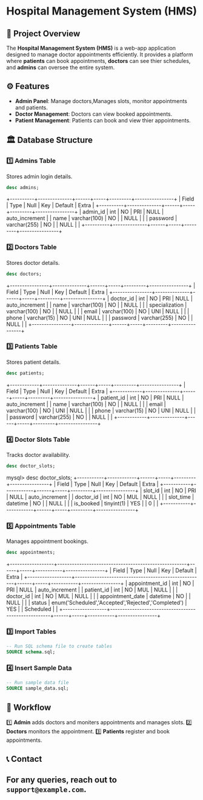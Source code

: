 # Hospital Management System (HMS)

## 📌 Project Overview
The **Hospital Management System (HMS)** is a web-app application designed to manage doctor appointments efficiently. It provides a platform where **patients** can book appointments, **doctors** can see thier schedules, and **admins** can oversee the entire system.

## ⚙️ Features
- **Admin Panel**: Manage doctors,Manages slots, monitor appointments and patients.
- **Doctor Management**: Doctors can view booked appointments.
- **Patient Management**: Patients can book and view thier appointments.

## 🏛 Database Structure
### **1️⃣ Admins Table**
Stores admin login details.
```sql
desc admins;
```
+----------+--------------+------+-----+---------+----------------+
| Field    | Type         | Null | Key | Default | Extra          |
+----------+--------------+------+-----+---------+----------------+
| admin_id | int          | NO   | PRI | NULL    | auto_increment |
| name     | varchar(100) | NO   |     | NULL    |                |
| password | varchar(255) | NO   |     | NULL    |                |
+----------+--------------+------+-----+---------+----------------+

### **2️⃣ Doctors Table**
Stores doctor details.
```sql
desc doctors;
```
+----------------+--------------+------+-----+---------+----------------+
| Field          | Type         | Null | Key | Default | Extra          |
+----------------+--------------+------+-----+---------+----------------+
| doctor_id      | int          | NO   | PRI | NULL    | auto_increment |
| name           | varchar(100) | NO   |     | NULL    |                |
| specialization | varchar(100) | NO   |     | NULL    |                |
| email          | varchar(100) | NO   | UNI | NULL    |                |
| phone          | varchar(15)  | NO   | UNI | NULL    |                |
| password       | varchar(255) | NO   |     | NULL    |                |
+----------------+--------------+------+-----+---------+----------------+

### **3️⃣ Patients Table**
Stores patient details.
```sql
desc patients;
```
+------------+--------------+------+-----+---------+----------------+
| Field      | Type         | Null | Key | Default | Extra          |
+------------+--------------+------+-----+---------+----------------+
| patient_id | int          | NO   | PRI | NULL    | auto_increment |
| name       | varchar(100) | NO   |     | NULL    |                |
| email      | varchar(100) | NO   | UNI | NULL    |                |
| phone      | varchar(15)  | NO   | UNI | NULL    |                |
| password   | varchar(255) | NO   |     | NULL    |                |
+------------+--------------+------+-----+---------+----------------+

### **4️⃣ Doctor Slots Table**
Tracks doctor availability.
```sql
desc doctor_slots;
```
mysql> desc doctor_slots;
+-----------+------------+------+-----+---------+----------------+
| Field     | Type       | Null | Key | Default | Extra          |
+-----------+------------+------+-----+---------+----------------+
| slot_id   | int        | NO   | PRI | NULL    | auto_increment |
| doctor_id | int        | NO   | MUL | NULL    |                |
| slot_time | datetime   | NO   |     | NULL    |                |
| is_booked | tinyint(1) | YES  |     | 0       |                |
+-----------+------------+------+-----+---------+----------------+

### **5️⃣ Appointments Table**
Manages appointment bookings.
```sql
desc appointments;
```
+------------------+-----------------------------------------------------+------+-----+-----------+----------------+
| Field            | Type                                                | Null | Key | Default   | Extra          |
+------------------+-----------------------------------------------------+------+-----+-----------+----------------+
| appointment_id   | int                                                 | NO   | PRI | NULL      | auto_increment |
| patient_id       | int                                                 | NO   | MUL | NULL      |                |
| doctor_id        | int                                                 | NO   | MUL | NULL      |                |
| appointment_date | datetime                                            | NO   |     | NULL      |                |
| status           | enum('Scheduled','Accepted','Rejected','Completed') | YES  |     | Scheduled |                |
+------------------+-----------------------------------------------------+------+-----+-----------+----------------+

### **3️⃣ Import Tables**
```sql
-- Run SQL schema file to create tables
SOURCE schema.sql;
```

### **4️⃣ Insert Sample Data**
```sql
-- Run sample data file
SOURCE sample_data.sql;
```

## 🔄 Workflow
1️⃣ **Admin** adds doctors and moniters appointments and manages slots.
2️⃣ **Doctors** monitors the appointment.
3️⃣ **Patients** register and book appointments.

## 📞 Contact
For any queries, reach out to `support@example.com`.
---



